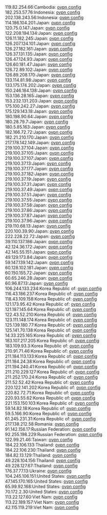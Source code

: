 119.82.254.66:Cambodia: [ovpn config](vpn/119_82_254_66.ovpn)  
182.253.57.76:Indonesia: [ovpn config](vpn/182_253_57_76.ovpn)  
202.138.243.56:Indonesia: [ovpn config](vpn/202_138_243_56.ovpn)  
114.186.104.201:Japan: [ovpn config](vpn/114_186_104_201.ovpn)  
120.75.0.147:Japan: [ovpn config](vpn/120_75_0_147.ovpn)  
122.208.194.134:Japan: [ovpn config](vpn/122_208_194_134.ovpn)  
126.11.182.245:Japan: [ovpn config](vpn/126_11_182_245.ovpn)  
126.207.124.101:Japan: [ovpn config](vpn/126_207_124_101.ovpn)  
126.27.182.161:Japan: [ovpn config](vpn/126_27_182_161.ovpn)  
126.37.131.135:Japan: [ovpn config](vpn/126_37_131_135.ovpn)  
126.47.124.93:Japan: [ovpn config](vpn/126_47_124_93.ovpn)  
126.60.181.47:Japan: [ovpn config](vpn/126_60_181_47.ovpn)  
126.72.89.102:Japan: [ovpn config](vpn/126_72_89_102.ovpn)  
126.89.208.170:Japan: [ovpn config](vpn/126_89_208_170.ovpn)  
133.114.81.98:Japan: [ovpn config](vpn/133_114_81_98.ovpn)  
133.175.174.202:Japan: [ovpn config](vpn/133_175_174_202.ovpn)  
150.246.184.138:Japan: [ovpn config](vpn/150_246_184_138.ovpn)  
153.136.28.165:Japan: [ovpn config](vpn/153_136_28_165.ovpn)  
153.232.131.203:Japan: [ovpn config](vpn/153_232_131_203.ovpn)  
175.100.242.27:Japan: [ovpn config](vpn/175_100_242_27.ovpn)  
175.129.143.18:Japan: [ovpn config](vpn/175_129_143_18.ovpn)  
180.198.90.64:Japan: [ovpn config](vpn/180_198_90_64.ovpn)  
180.28.79.7:Japan: [ovpn config](vpn/180_28_79_7.ovpn)  
180.5.85.163:Japan: [ovpn config](vpn/180_5_85_163.ovpn)  
182.166.72.72:Japan: [ovpn config](vpn/182_166_72_72.ovpn)  
182.21.210.170:Japan: [ovpn config](vpn/182_21_210_170.ovpn)  
217.178.142.149:Japan: [ovpn config](vpn/217_178_142_149.ovpn)  
219.100.37.104:Japan: [ovpn config](vpn/219_100_37_104.ovpn)  
219.100.37.105:Japan: [ovpn config](vpn/219_100_37_105.ovpn)  
219.100.37.107:Japan: [ovpn config](vpn/219_100_37_107.ovpn)  
219.100.37.13:Japan: [ovpn config](vpn/219_100_37_13.ovpn)  
219.100.37.177:Japan: [ovpn config](vpn/219_100_37_177.ovpn)  
219.100.37.182:Japan: [ovpn config](vpn/219_100_37_182.ovpn)  
219.100.37.19:Japan: [ovpn config](vpn/219_100_37_19.ovpn)  
219.100.37.31:Japan: [ovpn config](vpn/219_100_37_31.ovpn)  
219.100.37.49:Japan: [ovpn config](vpn/219_100_37_49.ovpn)  
219.100.37.51:Japan: [ovpn config](vpn/219_100_37_51.ovpn)  
219.100.37.55:Japan: [ovpn config](vpn/219_100_37_55.ovpn)  
219.100.37.58:Japan: [ovpn config](vpn/219_100_37_58.ovpn)  
219.100.37.86:Japan: [ovpn config](vpn/219_100_37_86.ovpn)  
219.100.37.87:Japan: [ovpn config](vpn/219_100_37_87.ovpn)  
219.100.37.96:Japan: [ovpn config](vpn/219_100_37_96.ovpn)  
219.110.68.13:Japan: [ovpn config](vpn/219_110_68_13.ovpn)  
220.100.39.90:Japan: [ovpn config](vpn/220_100_39_90.ovpn)  
222.228.22.72:Japan: [ovpn config](vpn/222_228_22_72.ovpn)  
39.110.137.186:Japan: [ovpn config](vpn/39_110_137_186.ovpn)  
42.124.36.172:Japan: [ovpn config](vpn/42_124_36_172.ovpn)  
42.145.55.151:Japan: [ovpn config](vpn/42_145_55_151.ovpn)  
49.129.173.84:Japan: [ovpn config](vpn/49_129_173_84.ovpn)  
59.147.139.142:Japan: [ovpn config](vpn/59_147_139_142.ovpn)  
60.128.102.181:Japan: [ovpn config](vpn/60_128_102_181.ovpn)  
60.150.155.72:Japan: [ovpn config](vpn/60_150_155_72.ovpn)  
60.65.246.28:Japan: [ovpn config](vpn/60_65_246_28.ovpn)  
60.96.87.13:Japan: [ovpn config](vpn/60_96_87_13.ovpn)  
106.244.133.234:Korea Republic of: [ovpn config](vpn/106_244_133_234.ovpn)  
116.43.186.237:Korea Republic of: [ovpn config](vpn/116_43_186_237.ovpn)  
118.43.109.158:Korea Republic of: [ovpn config](vpn/118_43_109_158.ovpn)  
121.173.95.42:Korea Republic of: [ovpn config](vpn/121_173_95_42.ovpn)  
121.187.145.64:Korea Republic of: [ovpn config](vpn/121_187_145_64.ovpn)  
122.43.52.210:Korea Republic of: [ovpn config](vpn/122_43_52_210.ovpn)  
123.111.148.174:Korea Republic of: [ovpn config](vpn/123_111_148_174.ovpn)  
125.139.180.77:Korea Republic of: [ovpn config](vpn/125_139_180_77.ovpn)  
125.141.70.138:Korea Republic of: [ovpn config](vpn/125_141_70_138.ovpn)  
14.33.225.165:Korea Republic of: [ovpn config](vpn/14_33_225_165.ovpn)  
183.107.217.205:Korea Republic of: [ovpn config](vpn/183_107_217_205.ovpn)  
183.109.93.3:Korea Republic of: [ovpn config](vpn/183_109_93_3.ovpn)  
210.91.71.46:Korea Republic of: [ovpn config](vpn/210_91_71_46.ovpn)  
211.184.113.133:Korea Republic of: [ovpn config](vpn/211_184_113_133.ovpn)  
211.184.24.38:Korea Republic of: [ovpn config](vpn/211_184_24_38.ovpn)  
211.194.240.41:Korea Republic of: [ovpn config](vpn/211_194_240_41.ovpn)  
211.210.229.127:Korea Republic of: [ovpn config](vpn/211_210_229_127.ovpn)  
211.252.170.24:Korea Republic of: [ovpn config](vpn/211_252_170_24.ovpn)  
211.52.52.42:Korea Republic of: [ovpn config](vpn/211_52_52_42.ovpn)  
220.122.141.202:Korea Republic of: [ovpn config](vpn/220_122_141_202.ovpn)  
220.82.72.71:Korea Republic of: [ovpn config](vpn/220_82_72_71.ovpn)  
220.93.55.62:Korea Republic of: [ovpn config](vpn/220_93_55_62.ovpn)  
221.153.150.103:Korea Republic of: [ovpn config](vpn/221_153_150_103.ovpn)  
59.14.82.18:Korea Republic of: [ovpn config](vpn/59_14_82_18.ovpn)  
59.5.166.90:Korea Republic of: [ovpn config](vpn/59_5_166_90.ovpn)  
61.245.231.31:Korea Republic of: [ovpn config](vpn/61_245_231_31.ovpn)  
217.138.212.58:Romania: [ovpn config](vpn/217_138_212_58.ovpn)  
91.142.156.17:Russian Federation: [ovpn config](vpn/91_142_156_17.ovpn)  
92.255.198.229:Russian Federation: [ovpn config](vpn/92_255_198_229.ovpn)  
122.99.21.46:Taiwan: [ovpn config](vpn/122_99_21_46.ovpn)  
184.22.106.133:Thailand: [ovpn config](vpn/184_22_106_133.ovpn)  
184.22.106.230:Thailand: [ovpn config](vpn/184_22_106_230.ovpn)  
184.82.13.129:Thailand: [ovpn config](vpn/184_82_13_129.ovpn)  
49.228.104.156:Thailand: [ovpn config](vpn/49_228_104_156.ovpn)  
49.228.127.67:Thailand: [ovpn config](vpn/49_228_127_67.ovpn)  
176.37.77.13:Ukraine: [ovpn config](vpn/176_37_77_13.ovpn)  
104.245.106.151:United States: [ovpn config](vpn/104_245_106_151.ovpn)  
47.145.170.165:United States: [ovpn config](vpn/47_145_170_165.ovpn)  
65.99.92.168:United States: [ovpn config](vpn/65_99_92_168.ovpn)  
70.172.2.30:United States: [ovpn config](vpn/70_172_2_30.ovpn)  
113.22.127.60:Viet Nam: [ovpn config](vpn/113_22_127_60.ovpn)  
113.22.189.157:Viet Nam: [ovpn config](vpn/113_22_189_157.ovpn)  
42.115.119.219:Viet Nam: [ovpn config](vpn/42_115_119_219.ovpn)  
